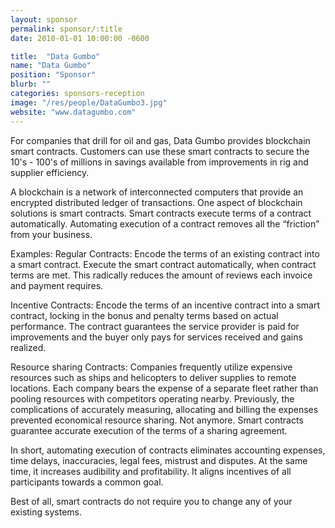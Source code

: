 ```yaml
---
layout: sponsor
permalink: sponsor/:title
date: 2010-01-01 10:00:00 -0600

title:  "Data Gumbo"
name: "Data Gumbo"
position: "Sponsor"
blurb: ""
categories: sponsors-reception
image: "/res/people/DataGumbo3.jpg"
website: "www.datagumbo.com"
---
```

For companies that drill for oil and gas, Data Gumbo provides blockchain smart contracts. Customers can use these smart contracts to secure the 10's - 100's of millions in savings available from improvements in rig and supplier efficiency.

A blockchain is a network of interconnected computers that provide an encrypted distributed ledger of transactions. One aspect of blockchain solutions is smart contracts. Smart contracts execute terms of a contract automatically. Automating execution of a contract removes all the “friction” from your business.

Examples: Regular Contracts: Encode the terms of an existing contract into a smart contract. Execute the smart contract automatically, when contract terms are met. This radically reduces the amount of reviews each invoice and payment requires.

Incentive Contracts: Encode the terms of an incentive contract into a smart contract, locking in the bonus and penalty terms based on actual performance. The contract guarantees the service provider is paid for improvements and the buyer only pays for services received and gains realized.

Resource sharing Contracts: Companies frequently utilize expensive resources such as ships and helicopters to deliver supplies to remote locations. Each company bears the expense of a separate fleet rather than pooling resources with competitors operating nearby. Previously, the complications of accurately measuring, allocating and billing the expenses prevented economical resource sharing. Not anymore. Smart contracts guarantee accurate execution of the terms of a sharing agreement.

In short, automating execution of contracts eliminates accounting expenses, time delays, inaccuracies, legal fees, mistrust and disputes. At the same time, it increases audibility and profitability. It aligns incentives of all participants towards a common goal.

Best of all, smart contracts do not require you to change any of your existing systems.
